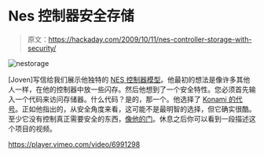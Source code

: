 # Nes 控制器安全存储

> 原文：<https://hackaday.com/2009/10/11/nes-controller-storage-with-security/>

![nestorage](img/978418a22340a10753187b724461e1fb.png "nestorage")

[Joven]写信给我们展示他独特的 [NES 控制器模型](http://www.protodojo.com/content/2009/10/retro-gamerdrive/)。他最初的想法是像许多其他人一样，在他的控制器中放一些闪存。然后他想到了一个安全特性。您必须首先输入一个代码来访问存储器。什么代码？是的，那一个。他选择了 [Konami 的代号](http://en.wikipedia.org/wiki/Konami_Code)。正如他指出的，从安全角度来看，这可能不是最明智的选择，但它确实很酷。至少它没有控制真正需要安全的东西，[像他的门](http://hackaday.com/2008/12/08/nintendo-keyless-entry/)。休息之后你可以看到一段描述这个项目的视频。

<https://player.vimeo.com/video/6991298>

</div> </body> </html>
